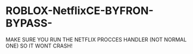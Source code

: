 # ROBLOX-NetflixCE-BYFRON-BYPASS-
MAKE SURE YOU RUN THE NETFLIX PROCCES HANDLER (NOT NORMAL ONE) SO IT WONT CRASH! 
